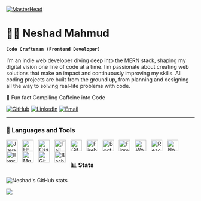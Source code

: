 [![MasterHead](https://i.postimg.cc/3JYFHLMJ/option.png)](https://neshad.com)
# 🏄‍♂️ Neshad Mahmud

**`Code Craftsman (Frontend Developer)`**

I’m an indie web developer diving deep into the MERN stack, shaping my digital vision one line of code at a time. I’m passionate about creating web solutions that make an impact and continuously improving my skills. All coding projects are built from the ground up, from planning and designing all the way to solving real-life problems with code.  

 💬 Fun fact Compiling Caffeine into Code
 
   <p align="left"> 
      <a href="https://github.com/0xNeshadx?tab=followers">
         <img alt="GitHub" title="Follow me on GitHub" src="https://custom-icon-badges.demolab.com/badge/Follow-55960C?logo=github&logoColor=white&style=for-the-badge&labelColor=488207"/></a>
      <a href="https://linkedin.com/in/neshad-mahmud">
         <img alt="LinkedIn" title="Connect with me on LinkedIn" src="https://custom-icon-badges.demolab.com/badge/LinkedIn-236AD3?logo=linkedin&logoColor=white&style=for-the-badge&labelColor=1155BA"/></a>
      <a href="mailto:neshadimagify@gmail.com">
         <img alt="Email" title="Send me an email" src="https://custom-icon-badges.demolab.com/badge/Email-E05D44?logo=gmail&logoColor=white&style=for-the-badge&labelColor=CE4630"/></a>

</p>

 
---

### 🧩 Languages and Tools

<img align="left" alt="JavaScript" width="30px" style="padding-right:10px;" src="https://cdn.jsdelivr.net/gh/devicons/devicon@latest/icons/javascript/javascript-plain.svg"/>
<img align="left" alt="Html5" width="30px" style="padding-right:10px;" src="https://cdn.jsdelivr.net/gh/devicons/devicon@latest/icons/html5/html5-plain.svg"/>
<img align="left" alt="Css3" width="30px" style="padding-right:10px;" src="https://cdn.jsdelivr.net/gh/devicons/devicon@latest/icons/css3/css3-plain.svg" />
<img align="left" alt="Tailwind" width="30px" style="padding-right:10px;" src="https://cdn.jsdelivr.net/gh/devicons/devicon@latest/icons/tailwindcss/tailwindcss-original.svg" />
<img align="left" alt="Git" width="30px" style="padding-right:10px;" src="https://cdn.jsdelivr.net/gh/devicons/devicon/icons/git/git-original.svg" />
<img align="left" alt="Firebase" width="30px" style="padding-right:10px;" src="https://cdn.jsdelivr.net/gh/devicons/devicon@latest/icons/firebase/firebase-original.svg" />
<img align="left" alt="Bootstrap" width="30px" style="padding-right:10px;" src="https://cdn.jsdelivr.net/gh/devicons/devicon@latest/icons/bootstrap/bootstrap-original.svg" />
<img align="left" alt="Figma" width="30px" style="padding-right:10px;" src="https://cdn.jsdelivr.net/gh/devicons/devicon@latest/icons/figma/figma-original.svg" />
<img align="left" alt="WordPress" width="30px" style="padding-right:10px;" src="https://cdn.jsdelivr.net/gh/devicons/devicon@latest/icons/wordpress/wordpress-plain.svg" />
<img align="left" alt="React" width="30px" style="padding-right:10px;" src="https://cdn.jsdelivr.net/gh/devicons/devicon/icons/react/react-original.svg" />
<img align="left" alt="NodeJS" width="30px" style="padding-right:10px;" src="https://cdn.jsdelivr.net/gh/devicons/devicon/icons/nodejs/nodejs-original.svg" />
<img align="left" alt="ExpressJs" width="30px" style="padding-right:10px;" src="https://cdn.jsdelivr.net/gh/devicons/devicon@latest/icons/express/express-original.svg" />
<img align="left" alt="MongoDB" width="30px" style="padding-right:10px;" src="https://cdn.jsdelivr.net/gh/devicons/devicon@latest/icons/mongodb/mongodb-original.svg" />
<img align="left" alt="GitHub" width="30px" style="padding-right:10px;" src="https://cdn.jsdelivr.net/gh/devicons/devicon/icons/github/github-original.svg" />
<img align="left" alt="Bash" width="30px" style="padding-right:10px;" src="https://cdn.jsdelivr.net/gh/devicons/devicon/icons/bash/bash-original.svg" />
<br />
 
#
 
### 📊 Stats

<!--![Neshad's GitHub stats](https://github-readme-stats.vercel.app/api?username=neshadx&show_icons=true&theme=gruvbox&include_all_commits=true&count_private=true) --> 
![Neshad's GitHub stats](https://github-readme-stats.vercel.app/api?username=neshadx&show_icons=true&theme=gruvbox) 
<!-- ![GitHub Streak](https://streak-stats.demolab.com?user=neshadx&theme=gruvbox&border_radius=4.5) -->
[<img src="https://custom-icon-badges.demolab.com/badge/-Visit%20For%20More-red?style=for-the-badge&logo=website&logoColor=white"/>](https://neshad.com/)
#


<!--
<details>
 <summary><h3>👨‍💻 Neshad's Coding Journey</h3></summary>
   
-->
[website]: https://neshad.com




<!--![](https://github-readme-stats.vercel.app/api?username=0xNeshadx&show_icons=true&theme=gruvbox&include_all_commits=true&count_private=true)<br/> -->
<!--![](https://github-readme-streak-stats.herokuapp.com/?user=0xNeshadx&theme=gruvbox&hide_border=true)<br/> -->
<!--![](https://github-readme-stats.vercel.app/api/top-langs/?username=0xNeshadx&theme=gruvbox&hide_border=true&include_all_commits=true&count_private=true&layout=compact) -->

<!--[![](https://visitcount.itsvg.in/api?id=0xNeshadx&icon=0&color=0)](https://visitcount.itsvg.in) -->
